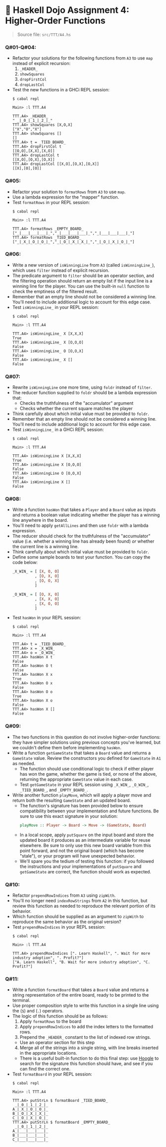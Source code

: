 # 🥷 **Haskell Dojo Assignment 4: Higher-Order Functions**

>Source file: `src/TTT/A4.hs`

### **Q#01-Q#04**:
  * Refactor your solutions for the following functions from `A3` to use `map` instead of explicit recursion:
    1. `_HEADER_`
    2. `showSquares`
    3. `dropFirstCol`
    4. `dropLastCol`
  * Test the new functions in a GHCi REPL session:
    ```shell
    $ cabal repl

    Main> :l TTT.A4

    TTT.A4> _HEADER_
    " _|_0_|_1_|_2_|_"
    TTT.A4> showSquares [X,O,X]
    ["X","O","X"]
    TTT.A4> showSquares []
    []
    TTT.A4> t = _TIED_BOARD_
    TTT.A4> dropFirstCol t
    [[O,O],[X,X],[X,O]]
    TTT.A4> dropLastCol t
    [[X,O],[O,X],[O,X]]
    TTT.A4> dropLastCol [[X,O],[O,X],[O,X]]
    [[X],[O],[O]]
    ```

### **Q#05**:
  * Refactor your solution to `formatRows` from `A3` to use `map`.
  * Use a lambda expression for the "mapper" function.
  * Test `formatRows` in your REPL session:
    ```shell
    $ cabal repl

    Main> :l TTT.A4

    TTT.A4> formatRows _EMPTY_BOARD_
    ["_|___|___|___|_","_|___|___|___|_","_|___|___|___|_"]
    TTT.A4> formatRows _TIED_BOARD_
    ["_|_X_|_O_|_O_|_","_|_O_|_X_|_X_|_","_|_O_|_X_|_O_|_"]
    ```

### **Q#06**:
  * Write a new version of `isWinningLine` from `A3` (called `isWinningLine_`), which uses `filter` instead of explicit recursion.
  * The predicate argument to `filter` should be an operator section, and the filtering operation should return an empty list if the input line is a winning line for the player. You can use the built-in `null` function to check the emptiness of the filtered result.
  * Remember that an empty line should not be considered a winning line. You'll need to include additional logic to account for this edge case.
  * Test `isWinningLine_` in your REPL session:
    ```shell
    $ cabal repl

    Main> :l TTT.A4

    TTT.A4> isWinningLine_ X [X,X,X]
    True
    TTT.A4> isWinningLine_ X [O,O,O]
    False
    TTT.A4> isWinningLine_ O [O,O,X]
    False
    TTT.A4> isWinningLine_ X []
    False
    ```

### **Q#07**:
  * Rewrite `isWinningLine` one more time, using `foldr` instead of `filter`.
  * The reducer function supplied to `foldr` should be a lambda expression that:
    * Checks the truthfulness of the "accumulator" argument
    * Checks whether the current square matches the player
  * Think carefully about which initial value must be provided to `foldr`.
  * Remember that an empty line should not be considered a winning line. You'll need to include additional logic to account for this edge case.
  * Test `isWinningLine_` in a GHCi REPL session:
    ```shell
    $ cabal repl

    Main> :l TTT.A4

    TTT.A4> isWinningLine X [X,X,X]
    True
    TTT.A4> isWinningLine X [O,O,O]
    False
    TTT.A4> isWinningLine O [O,O,X]
    False
    TTT.A4> isWinningLine X []
    False
    ```

### **Q#08**:
  * Write a function `hasWon` that takes a `Player` and a `Board` value as inputs and returns a boolean value indicating whether the player has a winning line anywhere in the board.
  * You'll need to apply `getAllLines` and then use `foldr` with a lambda expression.
  * The reducer should check for the truthfulness of the "accumulator" value (i.e. whether a winning line has already been found) *or* whether the current line is a winning line.
  * Think carefully about which initial value must be provided to `foldr`.
  * Define some sample boards to test your function. You can copy the code below:
    ```haskell
    _X_WIN_ = [ [X, O, O]
              , [O, X, O]
              , [O, O, X]
              ]

    _O_WIN_ = [ [O, X, O]
              , [X, X, O]
              , [X, O, O]
              ]
    ```
  * Test `hasWon` in your REPL session:
    ```shell
    $ cabal repl

    Main> :l TTT.A4

    TTT.A4> t = _TIED_BOARD_
    TTT.A4> x = _X_WIN_
    TTT.A4> o = _O_WIN_
    TTT.A4> hasWon X t
    False
    TTT.A4> hasWon O t
    False
    TTT.A4> hasWon X x
    True
    TTT.A4> hasWon O x
    False
    TTT.A4> hasWon O o
    True
    TTT.A4> hasWon X o
    False
    TTT.A4> hasWon X []
    False
    ```

### **Q#09**:
  * The two functions in this question do not involve higher-order functions: they have simpler solutions using previous concepts you've learned, but we couldn't define them before implementing `hasWon`.
  * Write a function `getGameState` that takes a `Board` value and returns a `GameState` value. Review the constructors you defined for `GameState` in `A1` as needed.
    * The function should use conditional logic to check if either player has won the game, whether the game is tied, or none of the above, returning the appropriate `GameState` value in each case.
    * Test `getGameState` in your REPL session using `_X_WIN_`, `_O_WIN_`, `_TIED_BOARD_`, and `_EMPTY_BOARD_`.
  * Write another function `playMove`, which will apply a player move and return both the resulting `GameState` and an updated board.
    * The function's signature has been provided below to ensure compatibility between your implementation and future functions. Be sure to use this exact signature in your solution:
      ```haskell
      playMove :: Player -> Board -> Move -> (GameState, Board)
      ```
    * In a local scope, apply `putSquare` on the input board and store the updated board it produces as an intermediate variable for reuse elsewhere. Be sure to only use this new board variable from this point forward, and not the original board (which has become "stale"), or your program will have unexpected behavior.
    * We'll spare you the tedium of testing this function: if you followed the instructions and your implementations of `putSquare` and `getGameState` are correct, the function should work as expected.

### **Q#10**:
  * Refactor `prependRowIndices` from `A3` using `zipWith`.
  * You'll no longer need `indexRowStrings` from `A2` in this function, but review this function as needed to reproduce the relevant portion of its behavior.
  * Which function should be supplied as an argument to `zipWith` to reproduce the same behavior as the original version?
  * Test `prependRowIndices` in your REPL session:
    ```shell
    $ cabal repl

    Main> :l TTT.A4

    TTT.A4> prependRowIndices [". Learn Haskell", ". Wait for more industry adoption", ". Profit?"]
    ["A. Learn Haskell", "B. Wait for more industry adoption", "C. Profit?"]
    ```

### **Q#11**:
  * Write a function `formatBoard` that takes a `Board` value and returns a string representation of the entire board, ready to be printed to the terminal.
  * Use proper composition style to write this function in a single line using the (`$`) and (`.`) operators.
  * The logic of this function should be as follows:
    1. Apply `formatRows` to the board
    2. Apply `prependRowIndices` to add the index letters to the formatted rows.
    3. Prepend the `_HEADER_` constant to the list of indexed row strings.
      * Use an operator section for this step
    4. Merge all of the strings into a single string, with line breaks inserted in the appropriate locations.
      * There is a useful built-in function to do this final step: use [Hoogle](https://hoogle.haskell.org) to search for the signature this function should have, and see if you can find the correct one.
  * Test `formatBoard` in your REPL session:
    ```shell
    $ cabal repl

    Main> :l TTT.A4

    TTT.A4> putStrLn $ formatBoard _TIED_BOARD_
     _|_0_|_1_|_2_|_
    A_|_X_|_O_|_O_|_
    B_|_O_|_X_|_X_|_
    C_|_O_|_X_|_O_|_
    TTT.A4> putStrLn $ formatBoard _EMPTY_BOARD_
     _|_0_|_1_|_2_|_
    A_|___|___|___|_
    B_|___|___|___|_
    C_|___|___|___|_
    ```